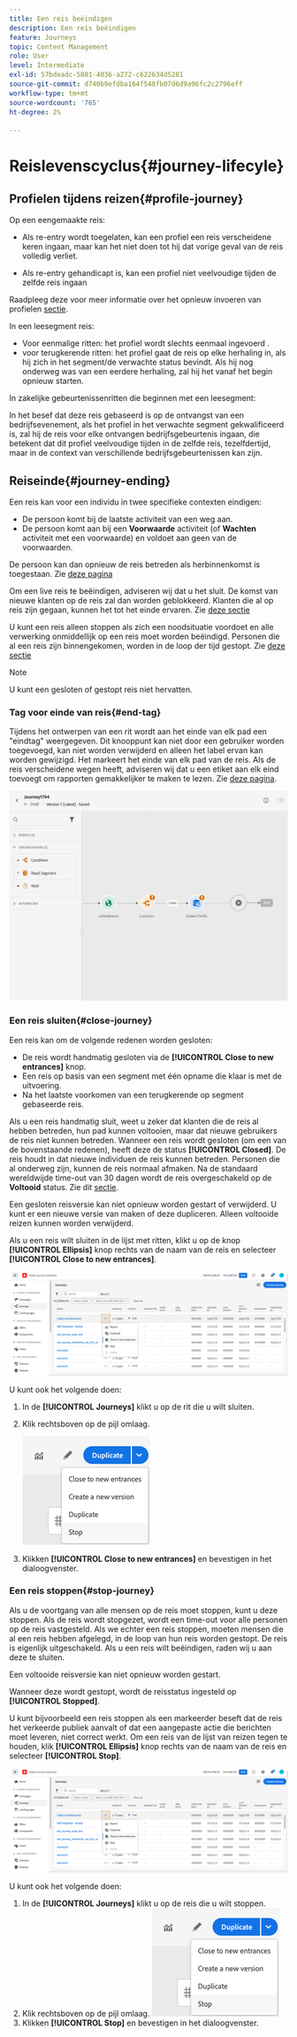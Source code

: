 ```yaml
---
title: Een reis beëindigen
description: Een reis beëindigen
feature: Journeys
topic: Content Management
role: User
level: Intermediate
exl-id: 57bdeadc-5801-4036-a272-c622634d5281
source-git-commit: d740b9efdba164f548fb07d6d9a96fc2c2796eff
workflow-type: tm+mt
source-wordcount: '765'
ht-degree: 2%

---
```


# Reislevenscyclus{#journey-lifecyle}

## Profielen tijdens reizen{#profile-journey}

Op een eengemaakte reis:

* Als re-entry wordt toegelaten, kan een profiel een reis verscheidene keren ingaan, maar kan het niet doen tot hij dat vorige geval van de reis volledig verliet.

* Als re-entry gehandicapt is, kan een profiel niet veelvoudige tijden de zelfde reis ingaan

Raadpleeg deze voor meer informatie over het opnieuw invoeren van profielen [sectie](../building-journeys/journey-gs.md#change-properties).

In een leesegment reis:

* Voor eenmalige ritten: het profiel wordt slechts eenmaal ingevoerd .
* voor terugkerende ritten: het profiel gaat de reis op elke herhaling in, als hij zich in het segment/de verwachte status bevindt. Als hij nog onderweg was van een eerdere herhaling, zal hij het vanaf het begin opnieuw starten.

In zakelijke gebeurtenissenritten die beginnen met een leesegment:

In het besef dat deze reis gebaseerd is op de ontvangst van een bedrijfsevenement, als het profiel in het verwachte segment gekwalificeerd is, zal hij de reis voor elke ontvangen bedrijfsgebeurtenis ingaan, die betekent dat dit profiel veelvoudige tijden in de zelfde reis, tezelfdertijd, maar in de context van verschillende bedrijfsgebeurtenissen kan zijn.

## Reiseinde{#journey-ending}

Een reis kan voor een individu in twee specifieke contexten eindigen:

* De persoon komt bij de laatste activiteit van een weg aan.
* De persoon komt aan bij een **Voorwaarde** activiteit (of **Wachten** activiteit met een voorwaarde) en voldoet aan geen van de voorwaarden.

De persoon kan dan opnieuw de reis betreden als herbinnenkomst is toegestaan. Zie [deze pagina](../building-journeys/journey-gs.md#change-properties)

Om een live reis te beëindigen, adviseren wij dat u het sluit. De komst van nieuwe klanten op de reis zal dan worden geblokkeerd. Klanten die al op reis zijn gegaan, kunnen het tot het einde ervaren. Zie [deze sectie](../building-journeys/journey-end.md#close-journey)

U kunt een reis alleen stoppen als zich een noodsituatie voordoet en alle verwerking onmiddellijk op een reis moet worden beëindigd. Personen die al een reis zijn binnengekomen, worden in de loop der tijd gestopt. Zie [deze sectie](../building-journeys/journey-end.md#stop-journey)

>[!NOTE]
>
>U kunt een gesloten of gestopt reis niet hervatten.

### Tag voor einde van reis{#end-tag}

Tijdens het ontwerpen van een rit wordt aan het einde van elk pad een &quot;eindtag&quot; weergegeven. Dit knooppunt kan niet door een gebruiker worden toegevoegd, kan niet worden verwijderd en alleen het label ervan kan worden gewijzigd. Het markeert het einde van elk pad van de reis. Als de reis verscheidene wegen heeft, adviseren wij dat u een etiket aan elk eind toevoegt om rapporten gemakkelijker te maken te lezen. Zie [deze pagina](../reports/live-report.md).

![](assets/journey-end.png)

<!--

### End activity{#journey-end-activity}

The **[!UICONTROL End]** activity allows you to mark the end of each path of the journey. It is not mandatory but recommended for visual clarity. See [this page](../building-journeys/end-activity.md)

![](assets/journey54.png)

-->

### Een reis sluiten{#close-journey}

Een reis kan om de volgende redenen worden gesloten:

* De reis wordt handmatig gesloten via de **[!UICONTROL Close to new entrances]** knop.
* Een reis op basis van een segment met één opname die klaar is met de uitvoering.
* Na het laatste voorkomen van een terugkerende op segment gebaseerde reis.

Als u een reis handmatig sluit, weet u zeker dat klanten die de reis al hebben betreden, hun pad kunnen voltooien, maar dat nieuwe gebruikers de reis niet kunnen betreden. Wanneer een reis wordt gesloten (om een van de bovenstaande redenen), heeft deze de status **[!UICONTROL Closed]**. De reis houdt in dat nieuwe individuen de reis kunnen betreden. Personen die al onderweg zijn, kunnen de reis normaal afmaken. Na de standaard wereldwijde time-out van 30 dagen wordt de reis overgeschakeld op de **Voltooid** status. Zie dit [sectie](../building-journeys/journey-gs.md#global_timeout).

Een gesloten reisversie kan niet opnieuw worden gestart of verwijderd. U kunt er een nieuwe versie van maken of deze dupliceren. Alleen voltooide reizen kunnen worden verwijderd.

Als u een reis wilt sluiten in de lijst met ritten, klikt u op de knop **[!UICONTROL Ellipsis]** knop rechts van de naam van de reis en selecteer **[!UICONTROL Close to new entrances]**.

![](assets/journey-finish-quick-action.png)

U kunt ook het volgende doen:

1. In de **[!UICONTROL Journeys]** klikt u op de rit die u wilt sluiten.
1. Klik rechtsboven op de pijl omlaag.

   ![](assets/finish_drop_down_list.png)

1. Klikken **[!UICONTROL Close to new entrances]** en bevestigen in het dialoogvenster.

### Een reis stoppen{#stop-journey}

Als u de voortgang van alle mensen op de reis moet stoppen, kunt u deze stoppen. Als de reis wordt stopgezet, wordt een time-out voor alle personen op de reis vastgesteld. Als we echter een reis stoppen, moeten mensen die al een reis hebben afgelegd, in de loop van hun reis worden gestopt. De reis is eigenlijk uitgeschakeld. Als u een reis wilt beëindigen, raden wij u aan deze te sluiten.

Een voltooide reisversie kan niet opnieuw worden gestart.

Wanneer deze wordt gestopt, wordt de reisstatus ingesteld op **[!UICONTROL Stopped]**.

U kunt bijvoorbeeld een reis stoppen als een markeerder beseft dat de reis het verkeerde publiek aanvalt of dat een aangepaste actie die berichten moet leveren, niet correct werkt. Om een reis van de lijst van reizen tegen te houden, klik **[!UICONTROL Ellipsis]** knop rechts van de naam van de reis en selecteer **[!UICONTROL Stop]**.

![](assets/journey-finish-quick-action.png)

U kunt ook het volgende doen:

1. In de **[!UICONTROL Journeys]** klikt u op de reis die u wilt stoppen.
1. Klik rechtsboven op de pijl omlaag.
   ![](assets/finish_drop_down_list.png)
1. Klikken **[!UICONTROL Stop]** en bevestigen in het dialoogvenster.
